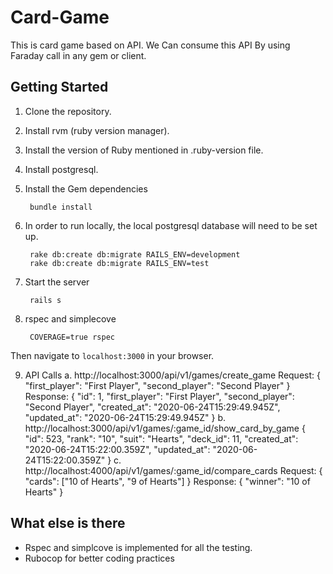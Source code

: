 # Card-Game

This is card game based on API. We Can consume this API By using Faraday call in any gem or client.

## Getting Started

1. Clone the repository.
2. Install rvm (ruby version manager).
3. Install the version of Ruby mentioned in .ruby-version file.
4. Install postgresql.
5. Install the Gem dependencies

        bundle install

6. In order to run locally, the local postgresql database will need to be set up.

        rake db:create db:migrate RAILS_ENV=development
        rake db:create db:migrate RAILS_ENV=test

7. Start the server

        rails s

8. rspec and simplecove

        COVERAGE=true rspec

Then navigate to `localhost:3000` in your browser.

9. API Calls 
        a. http://localhost:3000/api/v1/games/create_game
            Request:
            {
             "first_player": "First Player",
             "second_player": "Second Player"
            }
            Response:
            {
                "id": 1,
                "first_player": "First Player",
                "second_player": "Second Player",
                "created_at": "2020-06-24T15:29:49.945Z",
                "updated_at": "2020-06-24T15:29:49.945Z"
            }
        b. http://localhost:3000/api/v1/games/:game_id/show_card_by_game
            {
                "id": 523,
                "rank": "10",
                "suit": "Hearts",
                "deck_id": 11,
                "created_at": "2020-06-24T15:22:00.359Z",
                "updated_at": "2020-06-24T15:22:00.359Z"
            }
        c. http://localhost:4000/api/v1/games/:game_id/compare_cards
            Request:
            {
             "cards":  ["10 of Hearts", "9 of Hearts"]
            }
            Response:
            {
                "winner": "10 of Hearts"
            }
## What else is there

* Rspec and simplcove is implemented for all the testing.
* Rubocop for better coding practices

